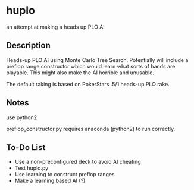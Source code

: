 # huplo
an attempt at making a heads up PLO AI

## Description
Heads-up PLO AI using Monte Carlo Tree Search.
Potentially will include a preflop range constructor which would learn what sorts of hands are playable.
This might also make the AI horrible and unusable.

The default raking is based on PokerStars .5/1 heads-up PLO rake.

## Notes
use python2

preflop\_constructor.py requires anaconda (python2) to run correctly.

## To-Do List
* Use a non-preconfigured deck to avoid AI cheating
* Test huplo.py
* Use learning to construct preflop ranges
* Make a learning based AI (?)
